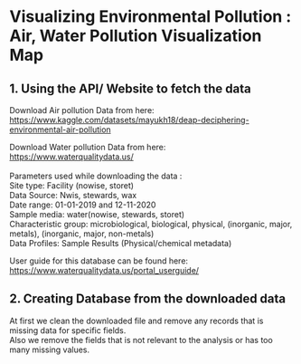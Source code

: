 # Visualizing Environmental Pollution : Air, Water Pollution Visualization Map

## 1. Using the API/ Website to fetch the data
Download Air pollution Data from here: <br> 
https://www.kaggle.com/datasets/mayukh18/deap-deciphering-environmental-air-pollution <br> 

Download Water pollution Data from here: <br> 
https://www.waterqualitydata.us/ <br> 
<br>
Parameters used while downloading the data : <br> 
Site type: Facility (nowise, storet)<br>
Data Source: Nwis, stewards, wax<br>
Date range: 01-01-2019 and 12-11-2020<br>
Sample media: water(nowise, stewards, storet)<br>
Characteristic group: microbiological, biological, physical, (inorganic, major, metals), (inorganic, major, non-metals)<br>
Data Profiles: Sample Results (Physical/chemical metadata)<br> 

User guide for this database can be found here: <br>
https://www.waterqualitydata.us/portal_userguide/

## 2. Creating Database from the downloaded data
At first we clean the downloaded file and remove any records that is missing data for specific fields. <br>
Also we remove the fields that is not relevant to the analysis or has too many missing values. <br>

